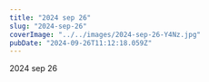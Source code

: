 ```yaml
---
title: "2024 sep 26"
slug: "2024-sep-26"
coverImage: "../../images/2024-sep-26-Y4Nz.jpg"
pubDate: "2024-09-26T11:12:18.059Z"
---
```


2024 sep 26
